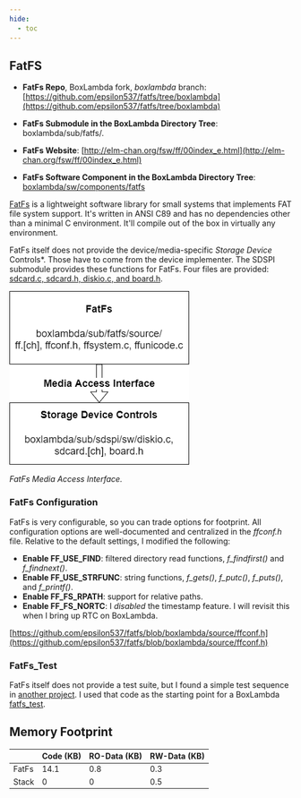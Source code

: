 ```yaml
---
hide:
  - toc
---
```


## FatFS

- **FatFs Repo**, BoxLambda fork, *boxlambda* branch:
    [https://github.com/epsilon537/fatfs/tree/boxlambda](https://github.com/epsilon537/fatfs/tree/boxlambda)

- **FatFs Submodule in the BoxLambda Directory Tree**:
    boxlambda/sub/fatfs/.

- **FatFs Website**:
    [http://elm-chan.org/fsw/ff/00index_e.html](http://elm-chan.org/fsw/ff/00index_e.html)

- **FatFs Software Component in the BoxLambda Directory Tree**:
  [boxlambda/sw/components/fatfs](https://github.com/epsilon537/boxlambda/tree/master/sw/components/fatfs)

[FatFs](http://elm-chan.org/fsw/ff/00index_e.html) is a lightweight software library for small systems that implements FAT file system support. It's written in ANSI C89 and has no dependencies other than a minimal C environment. It'll compile out of the box in virtually any environment.

FatFs itself does not provide the device/media-specific _Storage Device_ Controls*. Those have to come from the device implementer. The SDSPI submodule provides these functions for FatFs. Four files are provided: [sdcard.c, sdcard.h, diskio.c, and board.h](https://github.com/epsilon537/sdspi/tree/boxlambda/sw).

![FatFs Media Access Interface.](assets/FatFs_Media_Access_Interface.drawio.png)

*FatFs Media Access Interface.*

### FatFs Configuration

FatFs is very configurable, so you can trade options for footprint.
All configuration options are well-documented and centralized in the *ffconf.h* file.
Relative to the default settings, I modified the following:

- **Enable FF_USE_FIND**: filtered directory read functions, *f_findfirst()* and *f_findnext()*.
- **Enable FF_USE_STRFUNC**: string functions, *f_gets()*, *f_putc()*, *f_puts()*, and *f_printf()*.
- **Enable FF_FS_RPATH**: support for relative paths.
- **Enable FF_FS_NORTC**: I *disabled* the timestamp feature. I will revisit this when I bring up RTC on BoxLambda.

[https://github.com/epsilon537/fatfs/blob/boxlambda/source/ffconf.h](https://github.com/epsilon537/fatfs/blob/boxlambda/source/ffconf.h)

### FatFs_Test

FatFs itself does not provide a test suite, but I found a simple test sequence in [another project](https://github.com/avrxml/asf/blob/master/thirdparty/fatfs/unit_tests/unit_tests.c). I used that code as the starting point for a BoxLambda [fatfs_test](https://github.com/epsilon537/boxlambda/blob/master/sw/projects/fatfs_test/fatfs_test.c).

Memory Footprint
----------------

|                        | Code (KB) | RO-Data (KB) | RW-Data (KB) |
| ---------------------- | ----------| ------------ | ------------ |
| FatFs                  | 14.1      | 0.8          | 0.3          |
| Stack                  | 0         | 0            | 0.5          |

